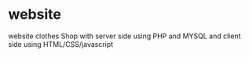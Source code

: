 # website
website  clothes Shop with server side using PHP and MYSQL and client side using HTML/CSS/javascript
